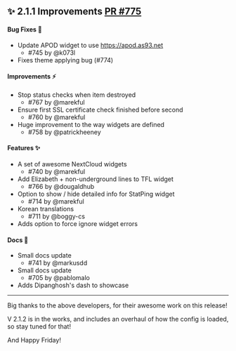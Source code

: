 ## ✨ 2.1.1 Improvements [PR #775](https://github.com/khulnaSoft/shipyard/pull/775)

#### Bug Fixes 🐛

- Update APOD widget to use https://apod.as93.net
  - #745 by @k073l 
- Fixes theme applying bug (#774)

#### Improvements ⚡️

- Stop status checks when item destroyed
  - #767 by @marekful
- Ensure first SSL certificate check finished before second
  - #760 by @marekful
- Huge improvement to the way widgets are defined
  - #758 by @patrickheeney

#### Features ✨

- A set of awesome NextCloud widgets
  - #740 by @marekful
- Add Elizabeth + non-underground lines to TFL widget
  - #766 by @dougaldhub
- Option to show / hide detailed info for StatPing widget
  - #714 by @marekful
- Korean translations
  - #711 by @boggy-cs
- Adds option to force ignore widget errors

#### Docs 📕

- Small docs update
  - #741 by @markusdd 
- Small docs update
  - #705 by @pablomalo
- Adds Dipanghosh's dash to showcase

---


Big thanks to the above developers, for their awesome work on this release!  

V 2.1.2 is in the works, and includes an overhaul of how the config is loaded, so stay tuned for that!

And Happy Friday!
